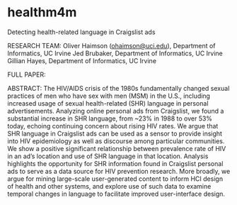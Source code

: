 healthm4m
=========

Detecting health-related language in Craigslist ads

RESEARCH TEAM:
Oliver Haimson (ohaimson@uci.edu), Department of Informatics, UC Irvine
Jed Brubaker, Department of Informatics, UC Irvine
Gillian Hayes, Department of Informatics, UC Irvine

FULL PAPER: 

ABSTRACT:
The HIV/AIDS crisis of the 1980s fundamentally changed sexual practices of men who have sex with men (MSM) in the U.S., including increased usage of sexual health-related (SHR) language in personal advertisements. Analyzing online personal ads from Craigslist, we found a substantial increase in SHR language, from ~23% in 1988 to over 53% today, echoing continuing concern about rising HIV rates. We argue that SHR language in Craigslist ads can be used as a sensor to provide insight into HIV epidemiology as well as discourse among particular communities. We show a positive significant relationship between prevalence rate of HIV in an ad’s location and use of SHR language in that location. Analysis highlights the opportunity for SHR information found in Craigslist personal ads to serve as a data source for HIV prevention research. More broadly, we argue for mining large-scale user-generated content to inform HCI design of health and other systems, and explore use of such data to examine temporal changes in language to facilitate improved user-interface design.

